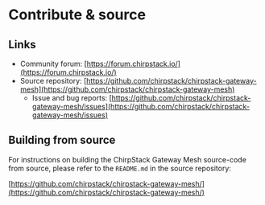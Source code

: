 # Contribute & source

## Links

- Community forum: [https://forum.chirpstack.io/](https://forum.chirpstack.io/)
- Source repository: [https://github.com/chirpstack/chirpstack-gateway-mesh](https://github.com/chirpstack/chirpstack-gateway-mesh)
  - Issue and bug reports: [https://github.com/chirpstack/chirpstack-gateway-mesh/issues](https://github.com/chirpstack/chirpstack-gateway-mesh/issues)

## Building from source

For instructions on building the ChirpStack Gateway Mesh source-code from source,
please refer to the `README.md` in the source repository:

[https://github.com/chirpstack/chirpstack-gateway-mesh/](https://github.com/chirpstack/chirpstack-gateway-mesh/)
